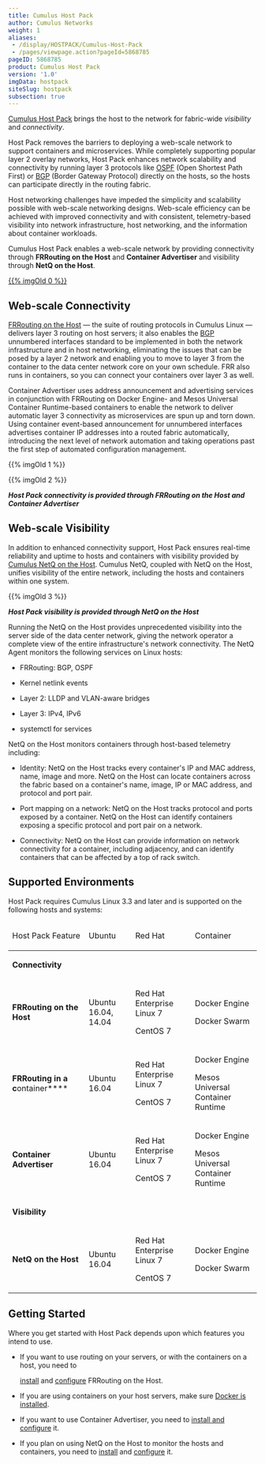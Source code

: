 ```yaml
---
title: Cumulus Host Pack
author: Cumulus Networks
weight: 1
aliases:
 - /display/HOSTPACK/Cumulus-Host-Pack
 - /pages/viewpage.action?pageId=5868785
pageID: 5868785
product: Cumulus Host Pack
version: '1.0'
imgData: hostpack
siteSlug: hostpack
subsection: true
---
```


[Cumulus Host Pack](https://cumulusnetworks.com/products/netq/) brings
the host to the network for fabric-wide *visibility* and *connectivity*.

Host Pack removes the barriers to deploying a web-scale network to
support containers and microservices. While completely supporting
popular layer 2 overlay networks, Host Pack enhances network scalability
and connectivity by running layer 3 protocols like
[OSPF](https://en.wikipedia.org/wiki/Open_Shortest_Path_First) (Open
Shortest Path First) or
[BGP](https://en.wikipedia.org/wiki/Border_Gateway_Protocol) (Border
Gateway Protocol) directly on the hosts, so the hosts can participate
directly in the routing fabric.

Host networking challenges have impeded the simplicity and scalability
possible with web-scale networking designs. Web-scale efficiency can be
achieved with improved connectivity and with consistent, telemetry-based
visibility into network infrastructure, host networking, and the
information about container workloads.

Cumulus Host Pack enables a web-scale network by providing connectivity
through **FRRouting on the Host** and **Container Advertiser** and
visibility through **NetQ on the Host**.

[{{% imgOld 0 %}}](https://cumulusnetworks.com/products/host-pack/)

## Web-scale Connectivity

[FRRouting on the Host](https://frrouting.org) — the suite of routing
protocols in Cumulus Linux — delivers layer 3 routing on host servers;
it also enables the
[BGP](/cumulus-linux/Layer-3/Border-Gateway-Protocol-BGP/) unnumbered
interfaces standard to be implemented in both the network infrastructure
and in host networking, eliminating the issues that can be posed by a
layer 2 network and enabling you to move to layer 3 from the container
to the data center network core on your own schedule. FRR also runs in
containers, so you can connect your containers over layer 3 as well.

Container Advertiser uses address announcement and advertising services
in conjunction with FRRouting on Docker Engine- and Mesos Universal
Container Runtime-based containers to enable the network to deliver
automatic layer 3 connectivity as microservices are spun up and torn
down. Using container event-based announcement for unnumbered interfaces
advertises container IP addresses into a routed fabric automatically,
introducing the next level of network automation and taking operations
past the first step of automated configuration management.

{{% imgOld 1 %}}

{{% imgOld 2 %}}


***Host Pack connectivity is provided through FRRouting on the Host and
Container Advertiser***

## Web-scale Visibility

In addition to enhanced connectivity support, Host Pack ensures
real-time reliability and uptime to hosts and containers with visibility
provided by [Cumulus NetQ on the
Host](https://cumulusnetworks.com/products/netq/). Cumulus NetQ, coupled
with NetQ on the Host, unifies visibility of the entire network,
including the hosts and containers within one system.

{{% imgOld 3 %}}

***Host Pack visibility is provided through NetQ on the Host***

Running the NetQ on the Host provides unprecedented visibility into the
server side of the data center network, giving the network operator a
complete view of the entire infrastructure's network connectivity. The
NetQ Agent monitors the following services on Linux hosts:

  - FRRouting: BGP, OSPF

  - Kernel netlink events

  - Layer 2: LLDP and VLAN-aware bridges

  - Layer 3: IPv4, IPv6

  - systemctl for services

NetQ on the Host monitors containers through host-based telemetry
including:

  - Identity: NetQ on the Host tracks every container's IP and MAC
    address, name, image and more. NetQ on the Host can locate
    containers across the fabric based on a container's name, image, IP
    or MAC address, and protocol and port pair.

  - Port mapping on a network: NetQ on the Host tracks protocol and
    ports exposed by a container. NetQ on the Host can identify
    containers exposing a specific protocol and port pair on a network.

  - Connectivity: NetQ on the Host can provide information on network
    connectivity for a container, including adjacency, and can identify
    containers that can be affected by a top of rack switch.

## Supported Environments

Host Pack requires Cumulus Linux 3.3 and later and is supported on the
following hosts and systems:

<table class="confluenceTable">

<thead class=" ">

<tr>

<td class="confluenceTh" rowspan="1" colspan="1">

Host Pack Feature

</td>

<td class="confluenceTh" rowspan="1" colspan="1">

Ubuntu

</td>

<td class="confluenceTh" rowspan="1" colspan="1">

Red Hat

</td>

<td class="confluenceTh" rowspan="1" colspan="1">

Container

</td>

</tr>

</thead>

<tfoot class=" ">

</tfoot>

<tbody class=" ">

<tr>

<td class="confluenceTd" rowspan="1" colspan="4">

**Connectivity**

</td>

</tr>

<tr>

<td class="confluenceTd" rowspan="1" colspan="1">

**FRRouting on the Host**

</td>

<td class="confluenceTd" rowspan="1" colspan="1">

Ubuntu 16.04, 14.04

</td>

<td class="confluenceTd" rowspan="1" colspan="1">

Red Hat Enterprise Linux 7

CentOS 7

</td>

<td class="confluenceTd" rowspan="1" colspan="1">

Docker Engine

Docker Swarm

</td>

</tr>

<tr>

<td class="confluenceTd" rowspan="1" colspan="1">

**FRRouting in a c**ontainer****

</td>

<td class="confluenceTd" rowspan="1" colspan="1">

Ubuntu 16.04

</td>

<td class="confluenceTd" rowspan="1" colspan="1">

Red Hat Enterprise Linux 7

CentOS 7

</td>

<td class="confluenceTd" rowspan="1" colspan="1">

Docker Engine

Mesos Universal Container Runtime

</td>

</tr>

<tr>

<td class="confluenceTd" rowspan="1" colspan="1">

**Container Advertiser**

</td>

<td class="confluenceTd" rowspan="1" colspan="1">

Ubuntu 16.04

</td>

<td class="confluenceTd" rowspan="1" colspan="1">

Red Hat Enterprise Linux 7

CentOS 7

</td>

<td class="confluenceTd" rowspan="1" colspan="1">

Docker Engine

Mesos Universal Container Runtime

</td>

</tr>

<tr>

<td class="confluenceTd" rowspan="1" colspan="4">

**Visibility**

</td>

</tr>

<tr>

<td class="confluenceTd" rowspan="1" colspan="1">

**NetQ on the Host**

</td>

<td class="confluenceTd" rowspan="1" colspan="1">

Ubuntu 16.04

</td>

<td class="confluenceTd" rowspan="1" colspan="1">

Red Hat Enterprise Linux 7

CentOS 7

</td>

<td class="confluenceTd" rowspan="1" colspan="1">

Docker Engine

Docker Swarm

</td>

</tr>

</tbody>

</table>

## Getting Started

Where you get started with Host Pack depends upon which features you
intend to use.

  - If you want to use routing on your servers, or with the containers
    on a host, you need to

    [install](/host-pack/Installing-FRRouting-on-the-Host) and
    [configure](/host-pack/Configuring-FRRouting-on-the-Host)
    FRRouting on the Host.

  - If you are using containers on your host servers, make sure [Docker
    is installed](/host-pack/Installing-Docker).

  - If you want to use Container Advertiser, you need to [install and
    configure](/host-pack/Configuring-Container-Advertiser) it.

  - If you plan on using NetQ on the Host to monitor the hosts and
    containers, you need to
    [install](/host-pack/Installing-NetQ-on-the-Host) and
    [configure](/host-pack/Configuring-NetQ-on-the-Host) it.

